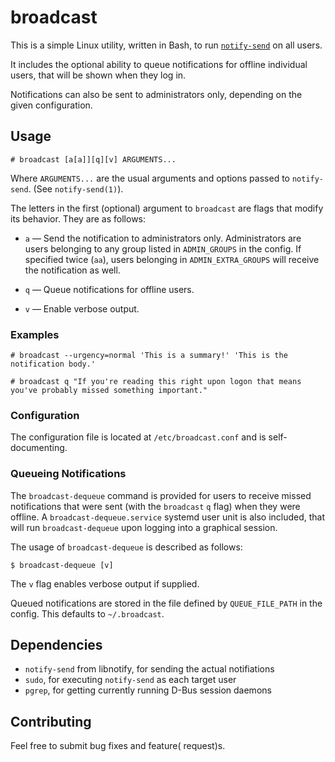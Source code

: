 # broadcast

This is a simple Linux utility, written in Bash, to run [`notify-send`](https://gitlab.gnome.org/GNOME/libnotify) on all users.

It includes the optional ability to queue notifications for offline individual users, that will be shown when they log in.

Notifications can also be sent to administrators only, depending on the given configuration.


## Usage

```
# broadcast [a[a]][q][v] ARGUMENTS...
```

Where `ARGUMENTS...` are the usual arguments and options passed to `notify-send`. (See `notify-send(1)`).

The letters in the first (optional) argument to `broadcast` are flags that modify its behavior. They are as follows:

- `a` — Send the notification to administrators only. Administrators are users belonging to any group listed in `ADMIN_GROUPS` in the config. If specified twice (`aa`), users belonging in `ADMIN_EXTRA_GROUPS` will receive the notification as well.

- `q` — Queue notifications for offline users.

- `v` — Enable verbose output.

### Examples

```
# broadcast --urgency=normal 'This is a summary!' 'This is the notification body.'
```

```
# broadcast q "If you're reading this right upon logon that means you've probably missed something important."
```

### Configuration

The configuration file is located at `/etc/broadcast.conf` and is self-documenting.

### Queueing Notifications

The `broadcast-dequeue` command is provided for users to receive missed notifications that were sent (with the `broadcast` `q` flag) when they were offline. A `broadcast-dequeue.service` systemd user unit is also included, that will run `broadcast-dequeue` upon logging into a graphical session.

The usage of `broadcast-dequeue` is described as follows:

```
$ broadcast-dequeue [v]
```

The `v` flag enables verbose output if supplied.

Queued notifications are stored in the file defined by `QUEUE_FILE_PATH` in the config. This defaults to `~/.broadcast`.


## Dependencies

- `notify-send` from libnotify, for sending the actual notifiations
- `sudo`, for executing `notify-send` as each target user
- `pgrep`, for getting currently running D-Bus session daemons


## Contributing

Feel free to submit bug fixes and feature( request)s.
